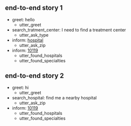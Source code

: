 ## end-to-end story 1
* greet: hello
    - utter_greet
* search_tratment_center: I need to find a treatment center
    - utter_ask_type
* inform: [hospital](type)
    - utter_ask_zip
* inform: [10119](number)
    - utter_found_hospitals
    - utter_found_specialties
    
## end-to-end story 2
* greet: hi
    - utter_greet
* search_hospital: find me a nearby hospital
    - utter_ask_zip
* inform: [10119](number)
    - utter_found_hospitals
    - utter_found_specialties